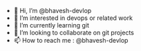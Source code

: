 - 👋 Hi, I’m @bhavesh-devlop
- 👀 I’m interested in devops or related work
- 🌱 I’m currently learning git
- 💞️ I’m looking to collaborate on git projects 
- 📫 How to reach me : @bhavesh-devlop





<!---
bhavesh-devlop/bhavesh-devlop is a ✨ special ✨ repository because its `README.md` (this file) appears on your GitHub profile.
You can click the Preview link to take a look at your changes.
--->
